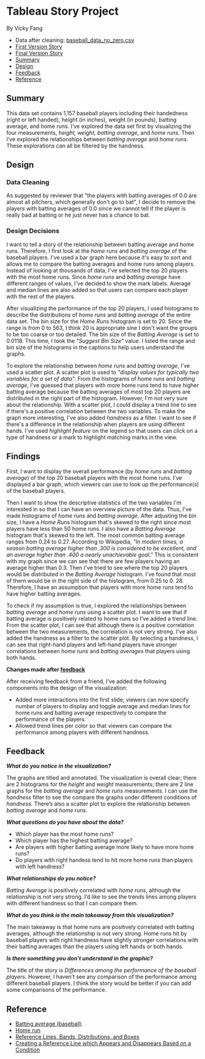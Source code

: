 # Tableau Story Project
By Vicky Fang<br>

- Data after cleaning: [baseball_data_no_zero.csv](baseball_data_no_zero.csv)
- [First Version Story](https://public.tableau.com/shared/3G3Z7RD5G?:display_count=yes)
- [Final Version Story](https://public.tableau.com/views/BaseballPlayersData_story_final/Story1?:embed=y&:display_count=yes)
- [Summary](#summary)
- [Design](#design)
- [Feedback](#feedback)
- [Reference](#reference)

## Summary

This data set contains 1,157 baseball players including their handedness (right or left handed), height (in inches), weight (in pounds), batting average, and home runs. I’ve explored the data set first by visualizing the four measurements, *height,* *weight,* *batting average*, and *home runs*. Then I’ve explored the relationships between *batting average* and *home runs*. These explorations can all be filtered by the handness. 

## Design 

### Data Cleaning ###

As suggested by reviewer that "the players with batting averages of 0.0 are almost all pitchers, which generally don't go to bat", I decide to remove the players with batting averages of 0.0 since we cannot tell if the player is really bad at batting or he just never has a chance to bat. 

### Design Decisions ###

I want to tell a story of the relationship between batting average and home runs. Therefore, I first look at the *home runs* and *batting average* of the baseball players. I've used a bar graph here because it's easy to sort and allows me to compare the batting averages and home runs among players. Instead of looking at thousands of data, I've selected the top 20 players with the most home runs. Since *home runs* and *batting average* have different ranges of values, I've decided to show the mark labels. Average and median lines are also added so that users can compare each player with the rest of the players. 

After visualizing the performance of the top 20 players, I used histograms to describe the distributions of *home runs* and *batting average* of the entire data set. The bin size for the *Home Runs* histogram is set to 20. Since the range is from 0 to 563, I think 20 is appropriate sine I don't want the groups to be too coarse or too detailed. The bin size of the *Batting Average* is set to 0.0118. This time, I took the *"Suggest Bin Size"* value. I listed the range and bin size of the histograms in the captions to help users understand the graphs.  

To explore the relationship between *home runs* and *batting average*, I've used a scatter plot. A scatter plot is used to *"display values for typically two variables for a set of data"*. From the histograms of *home runs* and *batting average*, I've guessed that players with more home runs tend to have higher batting average because the batting averages of most top 20 players are distributed in the right part of the histogram. However, I'm not very sure about the relationship. With a scatter plot, I could display a trend line to see if there's a positive correlation between the two variables. To make the graph more interesting, I've also added *handness* as a filter. I want to see if there's a difference in the relationship when players are using different hands. I've used *highlight feature* on the legend so that users can click on a type of handness or a mark to highlight matching marks in the view.   

## Findings

First, I want to display the overall performance (by *home runs* and *batting average*) of the top 20 baseball players with the most home runs. I’ve displayed a bar graph, which viewers can use to look up the performance(s) of the baseball players.

Then I want to show the descriptive statistics of the two variables I'm interested in so that I can have an overview picture of the data. Thus, I've made histograms of *home runs* and *batting average*. After adjusting the bin size, I have a *Home Runs* histogram that's skewed to the right since most players have less than 50 home runs. I also have a *Batting Average* histogram that's skewed to the left. The most common batting average ranges from 0.24 to 0.27. According to Wikipedia, *"In modern times, a season batting average higher than .300 is considered to be excellent, and an average higher than .400 a nearly unachievable goal.”* This is consistent with my graph since we can see that there are few players having an average higher than 0.3. Then I've tried to see where the top 20 players would be distributed in the *Batting Average* histogram. I've found that most of them would be in the right side of the histogram, from 0.25 to 0. 28. Therefore, I have an assumption that players with more home runs tend to have higher batting averages.   

To check if my assumption is true, I explored the relationships between *batting average* and *home runs* using a scatter plot. I want to see that if batting average is positively related to home runs so I’ve added a trend line. From the scatter plot, I can see that although there is a positive correlation between the two measurements, the correlation is not very strong. I've also added the handness as a filter to the scatter plot. By selecting a handness, I can see that right-hand players and left-hand players have stronger correlations between *home runs* and *batting averages* that players using both hands.  

**Changes made after [feedback](#feedback)**

After receiving feedback from a friend, I’ve added the following components into the design of the visualization:

- Added more interactions into the first slide; viewers can now specify number of players to display and toggle average and median lines for home runs and batting average respectively to compare the performance of the players. 
- Allowed trend lines per color so that viewers can compare the performance among players with different handness. 
## Feedback

***What do you notice in the visualization?***

The graphs are titled and annotated. The visualization is overall clear; there are 2 histograms for the *height* and *weight* measurements; there are 2 line graphs for the *batting average* and *home runs* measurements. I can use the *handness* filter to see the compare the graphs under different conditions of *handness.* There’s also a scatter plot to explore the relationship between *batting average* and *home runs*. 

***What questions do you have about the data?***

- Which player has the most home runs?
- Which player has the highest batting average?
- Are players with higher batting average more likely to have more home runs?
- Do players with right handess tend to hit more home runs than players with left handness?

 
***What relationships do you notice?***

*Batting Average* is positively correlated with *home runs*, although the relationship is not very strong. I’d like to see the trends lines among players with different handness so that I can compare them.  

***What do you think is the main takeaway from this visualization?***

The main takeaway is that home runs are positively correlated with batting averages, although the relationship is not very strong. Home runs hit by baseball players with right handness have slightly stronger correlations with their batting averages than the players using left hands or both hands. 

***Is there something you don’t understand in the graphic?***

The title of the story is *Differences among the performance of the baseball players*. However, I haven’t see any comparison of the performance among different baseball players. I think the story would be better if you can add some comparisons of the performance. 


## Reference

- [Batting average (baseball)](https://en.wikipedia.org/wiki/Batting_average_(baseball))
- [Home run](https://en.wikipedia.org/wiki/Home_run)
- [Reference Lines, Bands, Distributions, and Boxes](https://onlinehelp.tableau.com/current/pro/desktop/en-us/reference_lines.htm)
- [Creating a Reference Line which Appears and Disappears Based on a Condition](https://kb.tableau.com/articles/howto/creating-a-reference-line-which-appears-and-disappears-based-on-a-condition)
